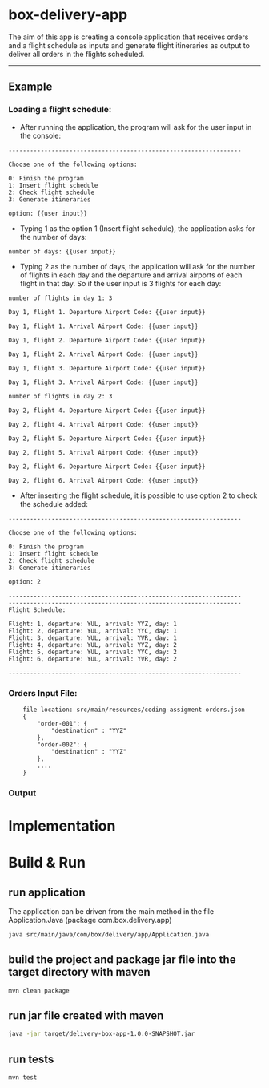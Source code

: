 # box-delivery-app
The aim of this app is creating a console application that receives orders and a flight schedule as inputs 
and generate flight itineraries as output to deliver all orders in the flights scheduled.
<hr>

## Example  

### Loading a flight schedule:

- After running the application, the program will ask for the user input in the console:
```
-----------------------------------------------------------------

Choose one of the following options:

0: Finish the program
1: Insert flight schedule
2: Check flight schedule
3: Generate itineraries

option: {{user input}}
```

- Typing 1 as the option 1 (Insert flight schedule), the application asks for the number of days:
```
number of days: {{user input}}
```

- Typing 2 as the number of days, the application will ask for the number of flights in each day and 
the departure and arrival airports of each flight in that day. So if the user input is 3 flights for each day:
```
number of flights in day 1: 3

Day 1, flight 1. Departure Airport Code: {{user input}}

Day 1, flight 1. Arrival Airport Code: {{user input}}

Day 1, flight 2. Departure Airport Code: {{user input}}

Day 1, flight 2. Arrival Airport Code: {{user input}}

Day 1, flight 3. Departure Airport Code: {{user input}}

Day 1, flight 3. Arrival Airport Code: {{user input}}

number of flights in day 2: 3

Day 2, flight 4. Departure Airport Code: {{user input}}

Day 2, flight 4. Arrival Airport Code: {{user input}}

Day 2, flight 5. Departure Airport Code: {{user input}}

Day 2, flight 5. Arrival Airport Code: {{user input}}

Day 2, flight 6. Departure Airport Code: {{user input}}

Day 2, flight 6. Arrival Airport Code: {{user input}}
```

- After inserting the flight schedule, it is possible to use option 2 to check the schedule added:
```
-----------------------------------------------------------------

Choose one of the following options:

0: Finish the program
1: Insert flight schedule
2: Check flight schedule
3: Generate itineraries

option: 2

-----------------------------------------------------------------
-----------------------------------------------------------------
Flight Schedule:

Flight: 1, departure: YUL, arrival: YYZ, day: 1
Flight: 2, departure: YUL, arrival: YYC, day: 1
Flight: 3, departure: YUL, arrival: YVR, day: 1
Flight: 4, departure: YUL, arrival: YYZ, day: 2
Flight: 5, departure: YUL, arrival: YYC, day: 2
Flight: 6, departure: YUL, arrival: YVR, day: 2

-----------------------------------------------------------------
```

### Orders Input File:

```
    file location: src/main/resources/coding-assigment-orders.json    
    {
        "order-001": {
            "destination" : "YYZ"
        },
        "order-002": {
            "destination" : "YYZ"
        },
        ....
    }
```

### Output

# Implementation

# Build & Run

## run application

The application can be driven from the main method in the file Application.Java (package com.box.delivery.app)   

```bash
java src/main/java/com/box/delivery/app/Application.java
```

## build the project and package jar file into the target directory with maven 

```bash
mvn clean package
```

## run jar file created with maven

```bash
java -jar target/delivery-box-app-1.0.0-SNAPSHOT.jar
```

## run tests

```bash
mvn test
```
